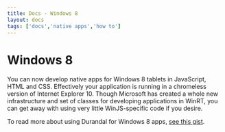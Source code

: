 ```yaml
---
title: Docs - Windows 8
layout: docs
tags: ['docs','native apps','how to']
---
```

# Windows 8
#### 

You can now develop native apps for Windows 8 tablets in JavaScript, HTML and CSS. Effectively your application is running in a chromeless version of Internet Explorer 10. Though Microsoft has created a whole new infrastructure and set of classes for developing applications in WinRT, you can get away with using very little WinJS-specific code if you desire.

To read more about using Durandal for Windows 8 apps, [see this gist](https://gist.github.com/tommck/5681374).